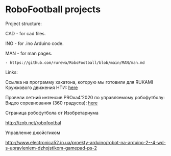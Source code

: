 # RoboFootball projects

Project structure:

CAD - for cad files.

INO - for .ino Arduino code.

MAN - for man pages.

	- https://github.com/rurewa/RoboFootball/blob/main/MAN/man.md

Links:

Ссылка на программу хакатона, которую мы готовили для RUKAMI Кружкового движения НТИ: 
[here](http://izob.net/robofootbal)

Провели летний интенсив PROка4'2020 по управляемому робофутболу:
Видео соревнования (360 градусов):
[here](https://www.youtube.com/watch?v=1IcEM_JlFOs)

Страница робофутбола от Изобретариума

http://izob.net/robofootbal


Управление джойстиком

http://www.electronica52.in.ua/proekty-arduino/robot-na-arduino-2--4-wd-s-upravleniem-dzhojstikom-gamepad-ps-2
